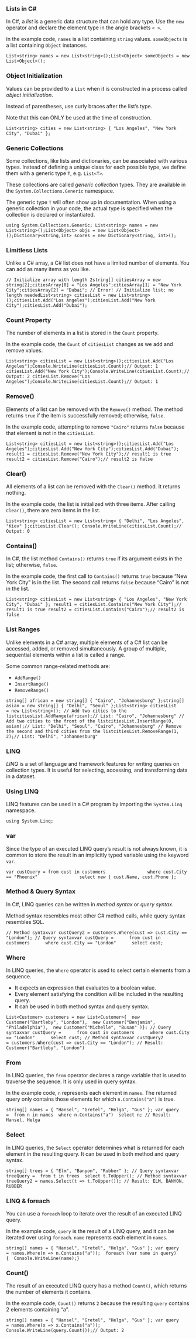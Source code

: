 ### Lists in C#

In C#, a _list_ is a generic data structure that can hold any type. Use the `new` operator and declare the element type in the angle brackets `< >`.

In the example code, `names` is a list containing `string` values. `someObjects` is a list containing `Object` instances.

```
List<string> names = new List<string>();List<Object> someObjects = new List<Object>();
```

### Object Initialization

Values can be provided to a `List` when it is constructed in a process called _object initialization_.

Instead of parentheses, use curly braces after the list’s type.

Note that this can ONLY be used at the time of construction.

```
List<string> cities = new List<string> { "Los Angeles", "New York City", "Dubai" };
```

### Generic Collections

Some collections, like lists and dictionaries, can be associated with various types. Instead of defining a unique class for each possible type, we define them with a generic type `T`, e.g. `List<T>`.

These collections are called _generic collection_ types. They are available in the `System.Collections.Generic` namespace.

The generic type `T` will often show up in documentation. When using a generic collection in your code, the actual type is specified when the collection is declared or instantiated.

```
using System.Collections.Generic; List<string> names = new List<string>();List<Object> objs = new List<Object>();Dictionary<string,int> scores = new Dictionary<string, int>();
```

### Limitless Lists

Unlike a C# array, a C# list does not have a limited number of elements. You can add as many items as you like.

```
// Initialize array with length 2string[] citiesArray = new string[2];citiesArray[0] = "Los Angeles";citiesArray[1] = "New York City";citiesArray[2] = "Dubai"; // Error! // Initialize list; no length neededList<string> citiesList = new List<string>();citiesList.Add("Los Angeles");citiesList.Add("New York City");citiesList.Add("Dubai");
```

### Count Property

The number of elements in a list is stored in the `Count` property.

In the example code, the `Count` of `citiesList` changes as we add and remove values.

```
List<string> citiesList = new List<string>();citiesList.Add("Los Angeles");Console.WriteLine(citiesList.Count);// Output: 1 citiesList.Add("New York City");Console.WriteLine(citiesList.Count);// Output: 2 citiesList.Remove("Los Angeles");Console.WriteLine(citiesList.Count);// Output: 1
```

### Remove()

Elements of a list can be removed with the `Remove()` method. The method returns `true` if the item is successfully removed; otherwise, `false`.

In the example code, attempting to remove `"Cairo"` returns `false` because that element is not in the `citiesList`.

```
List<string> citiesList = new List<string>();citiesList.Add("Los Angeles");citiesList.Add("New York City");citiesList.Add("Dubai"); result1 = citiesList.Remove("New York City");// result1 is true result2 = citiesList.Remove("Cairo");// result2 is false
```

### Clear()

All elements of a list can be removed with the `Clear()` method. It returns nothing.

In the example code, the list is initialized with three items. After calling `Clear()`, there are zero items in the list.

```
List<string> citiesList = new List<string> { "Delhi", "Los Angeles", "Kiev" };citiesList.Clear(); Console.WriteLine(citiesList.Count);// Output: 0
```

### Contains()

In C#, the list method `Contains()` returns `true` if its argument exists in the list; otherwise, `false`.

In the example code, the first call to `Contains()` returns `true` because “New York City” is in the list. The second call returns `false` because “Cairo” is not in the list.

```
List<string> citiesList = new List<string> { "Los Angeles", "New York City", "Dubai" }; result1 = citiesList.Contains("New York City");// result1 is true result2 = citiesList.Contains("Cairo");// result2 is false
```

### List Ranges

Unlike elements in a C# array, multiple elements of a C# list can be accessed, added, or removed simultaneously. A group of multiple, sequential elements within a list is called a range.

Some common range-related methods are:

-   `AddRange()`
-   `InsertRange()`
-   `RemoveRange()`

```
string[] african = new string[] { "Cairo", "Johannesburg" };string[] asian = new string[] { "Delhi", "Seoul" };List<string> citiesList = new List<string>(); // Add two cities to the listcitiesList.AddRange(african);// List: "Cairo", "Johannesburg" // Add two cities to the front of the listcitiesList.InsertRange(0, asian);// List: "Delhi", "Seoul", "Cairo", "Johannesburg" // Remove the second and third cities from the listcitiesList.RemoveRange(1, 2);// List: "Delhi", "Johannesburg"
```

### LINQ

_LINQ_ is a set of language and framework features for writing queries on collection types. It is useful for selecting, accessing, and transforming data in a dataset.

### Using LINQ

LINQ features can be used in a C# program by importing the `System.Linq` namespace.

```
using System.Linq;
```

### var

Since the type of an executed LINQ query’s result is not always known, it is common to store the result in an implicitly typed variable using the keyword `var`.

```
var custQuery = from cust in customers                where cust.City == "Phoenix"                select new { cust.Name, cust.Phone };
```

### Method & Query Syntax

In C#, LINQ queries can be written in _method syntax_ or _query syntax_.

Method syntax resembles most other C# method calls, while query syntax resembles SQL.

```
// Method syntaxvar custQuery2 = customers.Where(cust => cust.City == "London"); // Query syntaxvar custQuery =      from cust in customers      where cust.City == "London"      select cust;
```

### Where

In LINQ queries, the `Where` operator is used to select certain elements from a sequence.

-   It expects an expression that evaluates to a boolean value.
-   Every element satisfying the condition will be included in the resulting query.
-   It can be used in both method syntax and query syntax.

```
List<Customer> customers = new List<Customer>{  new Customer("Bartleby", "London"),  new Customer("Benjamin", "Philadelphia"),  new Customer("Michelle", "Busan" )}; // Query syntaxvar custQuery =      from cust in customers      where cust.City == "London"      select cust; // Method syntaxvar custQuery2 = customers.Where(cust => cust.City == "London"); // Result: Customer("Bartleby", "London")
```

### From

In LINQ queries, the `from` operator declares a range variable that is used to traverse the sequence. It is only used in query syntax.

In the example code, `n` represents each element in `names`. The returned query only contains those elements for which `n.Contains("a")` is true.

```
string[] names = { "Hansel", "Gretel", "Helga", "Gus" }; var query =  from n in names  where n.Contains("a")  select n; // Result: Hansel, Helga
```

### Select

In LINQ queries, the `Select` operator determines what is returned for each element in the resulting query. It can be used in both method and query syntax.

```
string[] trees = { "Elm", "Banyon", "Rubber" }; // Query syntaxvar treeQuery =  from t in trees  select t.ToUpper(); // Method syntaxvar treeQuery2 = names.Select(t => t.ToUpper()); // Result: ELM, BANYON, RUBBER
```

### LINQ & foreach

You can use a `foreach` loop to iterate over the result of an executed LINQ query.

In the example code, `query` is the result of a LINQ query, and it can be iterated over using `foreach`. `name` represents each element in `names`.

```
string[] names = { "Hansel", "Gretel", "Helga", "Gus" }; var query = names.Where(n => n.Contains("a"));  foreach (var name in query){  Console.WriteLine(name);}
```

### Count()

The result of an executed LINQ query has a method `Count()`, which returns the number of elements it contains.

In the example code, `Count()` returns `2` because the resulting `query` contains 2 elements containing “a”.

```
string[] names = { "Hansel", "Gretel", "Helga", "Gus" }; var query = names.Where(x => x.Contains("a")); Console.WriteLine(query.Count());// Output: 2
```
